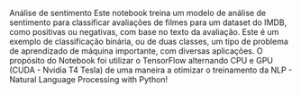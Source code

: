 Análise de sentimento
Este notebook treina um modelo de análise de sentimento para classificar avaliações de filmes para um dataset do IMDB, como positivas ou negativas, com base no texto da avaliação. Este é um exemplo de classificação binária, ou de duas classes, um tipo de problema de aprendizado de máquina importante, com diversas aplicações.
O propósito do Notebook foi utilizar o TensorFlow alternando CPU e GPU (CUDA - Nvidia T4 Tesla) de uma maneira a otimizar o treinamento da NLP - Natural Language Processing with Python!
